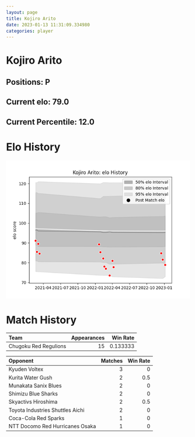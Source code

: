```yaml
---  
layout: page  
title: Kojiro Arito  
date: 2023-01-13 11:31:09.334980  
categories: player  
---
```

# Kojiro Arito

## Positions: P

## Current elo: 79.0

## Current Percentile: 12.0

# Elo History


![elo history](history_KojiroArito.png)
# Match History


| Team                  |   Appearances |   Win Rate |
|:----------------------|--------------:|-----------:|
| Chugoku Red Regulions |            15 |   0.133333 |

| Opponent                         |   Matches |   Win Rate |
|:---------------------------------|----------:|-----------:|
| Kyuden Voltex                    |         3 |        0   |
| Kurita Water Gush                |         2 |        0.5 |
| Munakata Sanix Blues             |         2 |        0   |
| Shimizu Blue Sharks              |         2 |        0   |
| Skyactivs Hiroshima              |         2 |        0.5 |
| Toyota Industries Shuttles Aichi |         2 |        0   |
| Coca-Cola Red Sparks             |         1 |        0   |
| NTT Docomo Red Hurricanes Osaka  |         1 |        0   |